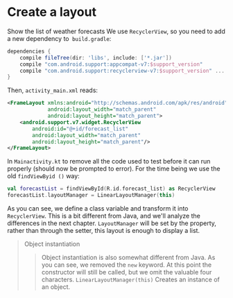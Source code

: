 # Create a layout

Show the list of weather forecasts We use `RecyclerView`, so you need to add a new dependency to` build.gradle`:

```groovy
dependencies {
    compile fileTree(dir: 'libs', include: ['*.jar'])
    compile "com.android.support:appcompat-v7:$support_version" 
    compile "com.android.support:recyclerview-v7:$support_version" ...
}
```

Then, `activity_main.xml` reads:

```xml
<FrameLayout xmlns:android="http://schemas.android.com/apk/res/android"
             android:layout_width="match_parent"
             android:layout_height="match_parent">
    <android.support.v7.widget.RecyclerView
        android:id="@+id/forecast_list"
        android:layout_width="match_parent"
        android:layout_height="match_parent"/>
</FrameLayout>
```

In `Mainactivity.kt` to remove all the code used to test before it can run properly (should now be prompted to error). For the time being we use the old `findViewByid ()` way:

```kotlin
val forecastList = findViewById(R.id.forecast_list) as RecyclerView
forecastList.layoutManager = LinearLayoutManager(this)
```

As you can see, we define a class variable and transform it into `RecyclerView`. This is a bit different from Java, and we'll analyze the differences in the next chapter. `LayoutManager` will be set by the property, rather than through the setter, this layout is enough to display a list.

>Object instantiation
>>Object instantiation is also somewhat different from Java. As you can see, we removed the `new` keyword. At this point the constructor will still be called, but we omit the valuable four characters. `LinearLayoutManager(this)` Creates an instance of an object.
